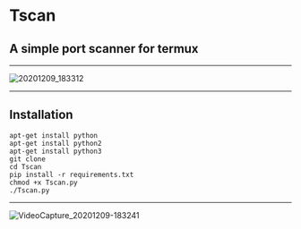 # Tscan
## A simple port scanner for termux
***
![20201209_183312](https://user-images.githubusercontent.com/56459297/101634537-de843b00-3a4e-11eb-985e-f59ebe0bd69e.jpg)
***
## Installation
```
apt-get install python 
apt-get install python2
apt-get install python3
git clone 
cd Tscan
pip install -r requirements.txt
chmod +x Tscan.py
./Tscan.py
```
***
![VideoCapture_20201209-183241](https://user-images.githubusercontent.com/56459297/101635233-adf0d100-3a4f-11eb-9bde-90642ccb7337.jpg)

